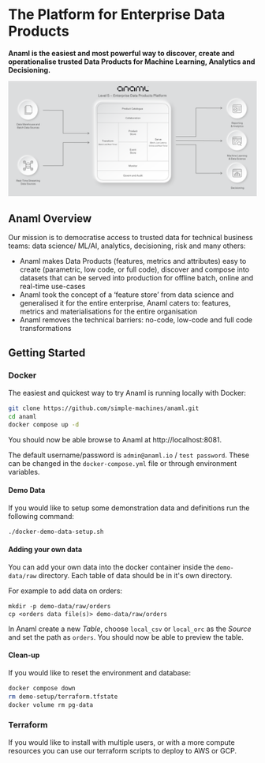 # The Platform for Enterprise Data Products

**Anaml is the easiest and most powerful way to discover, create and
operationalise trusted Data Products for Machine Learning, Analytics and
Decisioning.**

![Alt text](docs/images/anaml.png)

## Anaml Overview

Our mission is to democratise access to trusted data for technical business teams: data science/ ML/AI, analytics, decisioning, risk and many others:

* Anaml makes Data Products (features, metrics and attributes) easy to create (parametric, low code, or full code), discover and compose into datasets that can be served into production for offline batch, online and real-time use-cases
* Anaml took the concept of a ‘feature store’ from data science and generalised it for the entire enterprise, Anaml caters to: features, metrics and materialisations for the entire organisation
* Anaml removes the technical barriers: no-code, low-code and full code transformations

## Getting Started

### Docker

The easiest and quickest way to try Anaml is running locally with Docker:

```bash
git clone https://github.com/simple-machines/anaml.git
cd anaml
docker compose up -d
```

You should now be able browse to Anaml at http://localhost:8081.

The default username/password is `admin@anaml.io` / `test password`. These can be changed in the `docker-compose.yml` file or through environment variables.

#### Demo Data

If you would like to setup some demonstration data and definitions run the following command:

```bash
./docker-demo-data-setup.sh
```

#### Adding your own data

You can add your own data into the docker container inside the `demo-data/raw` directory. Each table of data should be in it's own directory.

For example to add data on orders:
```
mkdir -p demo-data/raw/orders
cp <orders data file(s)> demo-data/raw/orders
```

In Anaml create a new _Table_, choose `local_csv` or `local_orc` as the _Source_ and set the path as `orders`. You should now be able to preview the table.

#### Clean-up

If you would like to reset the environment and database:

```bash
docker compose down
rm demo-setup/terraform.tfstate
docker volume rm pg-data
```

### Terraform

If you would like to install with multiple users, or with a more compute resources you can use our terraform scripts to deploy to AWS or GCP.
